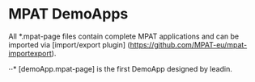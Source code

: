 # MPAT DemoApps

All *.mpat-page files contain complete MPAT applications and can be imported via [import/export plugin] (https://github.com/MPAT-eu/mpat-importexport).

⋅⋅* [demoApp.mpat-page] is the first DemoApp designed by leadin.

